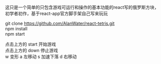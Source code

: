 这只是一个简单的只包含游戏可运行和操作的基本功能的react写的俄罗斯方块，初学者初作，基于react-app官方脚手架自己写来玩玩

git clone https://github.com/AlanWater/react-tetris.git </br>
npm install </br>
npm start </br>

点击上方的 start 开始游戏 </br>
点击上方的 down 停止游戏 </br>
w 变形 a 左移动 s 加速下落 d 右移动 </br>

